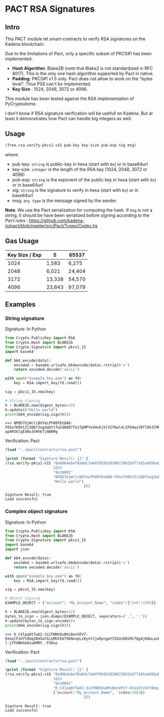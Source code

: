 # PACT RSA Signatures
## Intro

This PACT module let smart-contracts to verify RSA signatures on the Kadena blockchain.

Due to the limitations of Pact, only a specific subset of PKCS#1 has been implemented:

- **Hash Algorithm**: Blake2B (note that Blake2 is not standardized in RFC 8017). This is the only one hash algorithm supported by Pact in native.
- **Padding**: PKCS#1 v1.5 only. Pact does not allow to work on the "bytes level". Thus PSS can't be implemented.
- **Key Size** : 1024, 2048, 3072 or 4096.


This module has been tested against the RSA implementation of PyCryptodome.

I don't know if RSA signature verification will be usefull on Kadena. But at least it demonstrates how Pact can handle big integers as well.

## Usage
```lisp
(free.rsa.verify-pkcs1-v15 pub-key key-size pub-exp sig msg)
```

where:
 - pub-key: `string` is public-key in hexa (start with `0x`) or in base64url
 - key-size: `integer` is the length of the RSA key (1024, 2048, 3072 or 4096)
 - pub-exp: `string` is the exponent of the public key in hexa (start with `0x`) or in base64url
 - sig: `string` is the signature to verify in hexa (start with `0x`) or in base64url
 - msg: `any type` is the message signed by the sender.


**Note**: We use the Pact serialization for computing the hash. If `msg` is not a string, it should be have been serialized before signing according to the *Pact rules* : https://github.com/kadena-io/pact/blob/master/src/Pact/Types/Codec.hs


## Gas Usage
| Key Size / Exp | 5      | 65537   |
|----------------|--------|---------|
| 1024           | 1,583  | 6,275   |
| 2048           | 6,021  | 24,404  |
| 3172           | 13,338 | 54,570  |
| 4096           | 23,643 | 97,079  |


## Examples
### String signature

Signature: In Python
```python
from Crypto.PublicKey import RSA
from Crypto.Hash import BLAKE2b
from Crypto.Signature import pkcs1_15
import base64

def b64_encode(data):
    encoded = base64.urlsafe_b64encode(data).rstrip(b'=')
    return encoded.decode('ascii')

with open("example_key.pem") as fd:
    key = RSA.import_key(fd.read())

sig = pkcs1_15.new(key)

# String signing
h = BLAKE2b.new(digest_bytes=32)
h.update(b"Hello world")
print(b64_encode(sig.sign(h)))
```
```
>>> NPDD7UjWrlcBVYeLPFW9f6tQA6-F6Sx7KOVtZi3Q6f3og3wDttfwId8887TezTpMPYeSHvEiklV2T6wl4cIFk0aa7Bfl9k3lMRopNASSStzCGOy5oXPT0GUXVMjzIdLmGKkrDS6MfhJwqVbJVu-ap4M3klqEXNo3VHhkTjN0KMg
```

Verification: Pact
```lisp
(load "../pact/contracts/rsa.pact")

(print (format "Signture Result: {}" [
(rsa.verify-pkcs1-v15 "0x00b4ebe70a0dc7e64f893b3839872881b9f7185add56abf21877d5acd8a1e9803399a638e48a79b75cbacc90562e97b59b5de0ef1f7a7cf5903dafacb62c45bd0423dd5cc097a730e0f47e58d7196149a3c6391082418763b7813b88cc8fcd0adb6bc128d6f8926d002d3306b7ba29d8d8797438a8fd1ef1a4884bca8069bfad1b"
                      1024
                      "0x10001"
                      "NPDD7UjWrlcBVYeLPFW9f6tQA6-F6Sx7KOVtZi3Q6f3og3wDttfwId8887TezTpMPYeSHvEiklV2T6wl4cIFk0aa7Bfl9k3lMRopNASSStzCGOy5oXPT0GUXVMjzIdLmGKkrDS6MfhJwqVbJVu-ap4M3klqEXNo3VHhkTjN0KMg"
                      "Hello world")
                                    ]))
```
```
Signture Result: true
Load successful
```

### Complex object signature
Signature: In Python
```python
from Crypto.PublicKey import RSA
from Crypto.Hash import BLAKE2b
from Crypto.Signature import pkcs1_15
import base64
import json

def b64_encode(data):
    encoded = base64.urlsafe_b64encode(data).rstrip(b'=')
    return encoded.decode('ascii')

with open("example_key.pem") as fd:
    key = RSA.import_key(fd.read())

sig = pkcs1_15.new(key)

# Object signing
EXAMPLE_OBJECT = {"account": "My_Account_Name", "index":{"int":1983}}

h = BLAKE2b.new(digest_bytes=32)
bytes_to_sign = json.dumps(EXAMPLE_OBJECT, separators=(',', ':'))
h.update(bytes_to_sign.encode())
print(b64_encode(sig.sign(h)))
```
```
>>> K_C4lpq8tTw62-3iCFNNtDu0HiBonVFV7-6VoqlFzH7tOmq1Rm5a7GioMUtEmT9bNvopLzKynYJjw6pcgwYISbUz6BiMzfQg4jK8wLaxLkaQcPlDC9Dnx2sQXocl1pKt8HiZpWDmYzPXbPPlXN-l-jYFONHXm4iubMRY_-FV8uo
```
Verification: Pact
```lisp
(load "../pact/contracts/rsa.pact")

(print (format "Signture Result: {}" [
(rsa.verify-pkcs1-v15 "0x00b4ebe70a0dc7e64f893b3839872881b9f7185add56abf21877d5acd8a1e9803399a638e48a79b75cbacc90562e97b59b5de0ef1f7a7cf5903dafacb62c45bd0423dd5cc097a730e0f47e58d7196149a3c6391082418763b7813b88cc8fcd0adb6bc128d6f8926d002d3306b7ba29d8d8797438a8fd1ef1a4884bca8069bfad1b"
                      1024
                      "0x10001"
                      "K_C4lpq8tTw62-3iCFNNtDu0HiBonVFV7-6VoqlFzH7tOmq1Rm5a7GioMUtEmT9bNvopLzKynYJjw6pcgwYISbUz6BiMzfQg4jK8wLaxLkaQcPlDC9Dnx2sQXocl1pKt8HiZpWDmYzPXbPPlXN-l-jYFONHXm4iubMRY_-FV8uo"
                      {'account:"My_Account_Name", 'index:1983})
                                    ]))

```
```
Signture Result: true
Load successful
```
